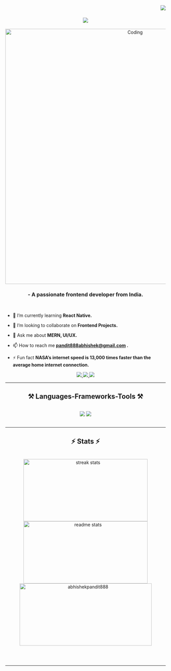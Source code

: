 <img align="right" src="https://visitor-badge.laobi.icu/badge?page_id=abhishekpandit888.abhishekpandit888" />

<h1 align="center">
    <img src="https://readme-typing-svg.herokuapp.com/?font=Righteous&size=35&center=true&vCenter=true&width=500&height=70&duration=4000&lines=Hi+There!+👋;+I'm+Abhishek+Pandit!;" />
</h1>

<div align="center">
    <img align="center" alt="Coding" width="800" src="https://user-images.githubusercontent.com/74038190/225813708-98b745f2-7d22-48cf-9150-083f1b00d6c9.gif">
</div>

<h3 align="center">- A passionate frontend developer from India.</h3>
    
<br/>

- 🌱 I’m currently learning **React Native.**

- 👯 I’m looking to collaborate on **Frontend Projects.**

- 💬 Ask me about **MERN, UI/UX.**

- 📫 How to reach me **pandit888abhishek@gmail.com .**

- ⚡ Fun fact **NASA’s internet speed is 13,000 times faster than the average home internet connection.**

 </div>
 
<div align="center"> 
  <a href="mailto:pandit888abhishek@gmail.com">
    <img src="https://img.shields.io/badge/Gmail-333333?style=for-the-badge&logo=gmail&logoColor=red" />
  </a>
  <a href="https://www.linkedin.com/in/abhishek-pandit888/" target="_blank">
    <img src="https://img.shields.io/badge/LinkedIn-0077B5?style=for-the-badge&logo=linkedin&logoColor=white" target="_blank" />
  </a>
  <a href="https://abhi888.vercel.app/" target="_blank">
     <img src="https://img.shields.io/badge/Portfolio-FF5722?style=for-the-badge&logo=todoist&logoColor=white" target="_blank" /> <!-- sqlite, safari, google-chrome are other good icon options -->
  </a>
</div>

 <hr/>
 
<h2 align="center">⚒️ Languages-Frameworks-Tools ⚒️</h2>
<br/>
<div align="center">
    <img src="https://skillicons.dev/icons?i=react,bootstrap,html,css,vscode,github,tailwind,git,nodejs,express" />
    <img src="https://skillicons.dev/icons?i=cpp,python,javascript,typescript,firebase,mongodb,c,java,mysql" /><br>
</div>

<br/>

 <hr/>

<h2 align="center">⚡ Stats ⚡</h2>
<br>
<div align=center>
  <img height=195 width=390 align="center" src="https://github-readme-stats.vercel.app/api/top-langs?username=abhishekpandit888&show_icons=true&theme=react&locale=en&layout=compact&border_radius=10" alt="streak stats"/>
    <br/>
  <img  height=195 width=390 src="https://github-readme-stats.vercel.app/api?username=abhishekpandit888&show_icons=true&locale=en&count_private=true&theme=react&rank_icon=github&border_radius=10" alt="readme stats" />
  <img height=195 width=415 src="https://github-readme-streak-stats.herokuapp.com/?user=abhishekpandit888&show_icons=true&locale=en&count_private=true&theme=react&rank_icon=github&border_radius=10" alt="abhishekpandit888" alt="top langs" />
</div>

<br/><br/>

<hr/>

<br/>
